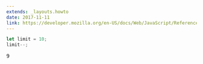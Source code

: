 ```yaml
---
extends: _layouts.howto
date: 2017-11-11
link: https://developer.mozilla.org/en-US/docs/Web/JavaScript/Reference/Operators/Arithmetic_Operators
---
```



```javascript
let limit = 10;
limit--;
```
<pre class="output">9</pre>
